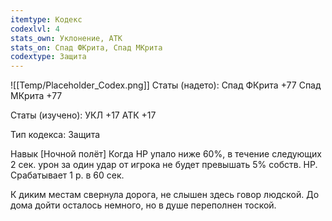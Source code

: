 ```yaml
---
itemtype: Кодекс
codexlvl: 4
stats_own: Уклонение, АТК
stats_on: Спад ФКрита, Спад МКрита
codextype: Защита
---
```

![[Temp/Placeholder_Codex.png]]
Статы (надето):
Спад ФКрита +77
Спад МКрита +77

Статы (изучено):
УКЛ +17
АТК +17

Тип кодекса: Защита


Навык
[Ночной полёт]
Когда HP упало ниже 60%, в течение следующих 2 сек. урон за один удар от игрока не будет превышать 5% собств. HP. Срабатывает 1 р. в 60 сек.

К диким местам свернула дорога, не слышен здесь говор людской. До дома дойти осталось немного, но в душе переполнен тоской.
